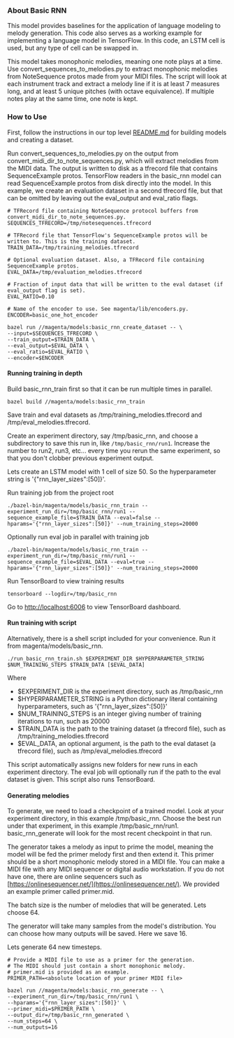 ### About Basic RNN

This model provides baselines for the application of language modeling to melody
generation. This code also serves as a working example for implementing a
language model in TensorFlow. In this code, an LSTM cell is used, but any type of cell can be swapped in.

This model takes monophonic melodies, meaning one note plays at a time. Use convert_sequences_to_melodies.py to extract monophonic melodies from NoteSequence protos made from your MIDI files. The script will look at each instrument track and extract a melody line if it is at least 7 measures long, and at least 5 unique pitches (with octave equivalence). If multiple notes play at the same time, one note is kept.

### How to Use

First, follow the instructions in our top level [README.md](https://github.com/tensorflow/magenta/blob/master/README.md) for building models and creating a dataset.

Run convert_sequences_to_melodies.py on the output from convert_midi_dir_to_note_sequences.py, which will extract melodies from the MIDI data. The output is written to disk as a tfrecord file that contains SequenceExample protos. TensorFlow readers in the basic_rnn model can read SequenceExample protos from disk directly into the model. In this example, we create an evaluation dataset in a second tfrecord file, but that can be omitted by leaving out the eval_output and eval_ratio flags.

```
# TFRecord file containing NoteSequence protocol buffers from convert_midi_dir_to_note_sequences.py.
SEQUENCES_TFRECORD=/tmp/notesequences.tfrecord

# TFRecord file that TensorFlow's SequenceExample protos will be written to. This is the training dataset.
TRAIN_DATA=/tmp/training_melodies.tfrecord

# Optional evaluation dataset. Also, a TFRecord file containing SequenceExample protos.
EVAL_DATA=/tmp/evaluation_melodies.tfrecord

# Fraction of input data that will be written to the eval dataset (if eval_output flag is set).
EVAL_RATIO=0.10

# Name of the encoder to use. See magenta/lib/encoders.py.
ENCODER=basic_one_hot_encoder

bazel run //magenta/models:basic_rnn_create_dataset -- \
--input=$SEQUENCES_TFRECORD \
--train_output=$TRAIN_DATA \
--eval_output=$EVAL_DATA \
--eval_ratio=$EVAL_RATIO \
--encoder=$ENCODER
```

#### Running training in depth

Build basic_rnn_train first so that it can be run multiple times in parallel.

```bazel build //magenta/models:basic_rnn_train```

Save train and eval datasets as /tmp/training_melodies.tfrecord and /tmp/eval_melodies.tfrecord.

Create an experiment directory, say /tmp/basic_rnn, and choose a subdirectory to save this run in, like ```/tmp/basic_rnn/run1```. Increase the number to run2, run3, etc... every time you rerun the same experiment, so that you don't clobber previous experiment output.

Lets create an LSTM model with 1 cell of size 50. So the hyperparameter string is '{"rnn_layer_sizes":[50]}'.

Run training job from the project root

```./bazel-bin/magenta/models/basic_rnn_train --experiment_run_dir=/tmp/basic_rnn/run1 --sequence_example_file=$TRAIN_DATA --eval=false --hparams='{"rnn_layer_sizes":[50]}' --num_training_steps=20000```

Optionally run eval job in parallel with training job

```./bazel-bin/magenta/models/basic_rnn_train --experiment_run_dir=/tmp/basic_rnn/run1 --sequence_example_file=$EVAL_DATA --eval=true --hparams='{"rnn_layer_sizes":[50]}' --num_training_steps=20000```

Run TensorBoard to view training results

```tensorboard --logdir=/tmp/basic_rnn```

Go to [http://localhost:6006](http://localhost:6006) to view TensorBoard dashboard.

#### Run training with script

Alternatively, there is a shell script included for your convenience. Run it from magenta/models/basic_rnn.

```./run_basic_rnn_train.sh $EXPERIMENT_DIR $HYPERPARAMETER_STRING $NUM_TRAINING_STEPS $TRAIN_DATA [$EVAL_DATA]```

Where

* $EXPERIMENT_DIR is the experiment directory, such as /tmp/basic_rnn
* $HYPERPARAMETER_STRING is a Python dictionary literal containing hyperparameters, such as '{"rnn_layer_sizes":[50]}'
* $NUM_TRAINING_STEPS is an integer giving number of training iterations to run, such as 20000
* $TRAIN_DATA is the path to the training dataset (a tfrecord file), such as /tmp/training_melodies.tfrecord
* $EVAL_DATA, an optional argument, is the path to the eval dataset (a tfrecord file), such as /tmp/eval_melodies.tfrecord

This script automatically assigns new folders for new runs in each experiment directory. The eval job will optionally run if the path to the eval dataset is given. This script also runs TensorBoard.

#### Generating melodies

To generate, we need to load a checkpoint of a trained model. Look at your experiment directory, in this example /tmp/basic_rnn. Choose the best run under that experiment, in this example /tmp/basic_rnn/run1. basic_rnn_generate will look for the most recent checkpoint in that run.

The generator takes a melody as input to prime the model, meaning the model will be fed the primer melody first and then extend it. This primer should be a short monophonic melody stored in a MIDI file. You can make a MIDI file with any MIDI sequencer or digital audio workstation. If you do not have one, there are online sequencers such as [https://onlinesequencer.net/](https://onlinesequencer.net/). We provided an example primer called primer.mid.

The batch size is the number of melodies that will be generated. Lets choose 64.

The generator will take many samples from the model's distribution. You can choose how many outputs will be saved. Here we save 16.

Lets generate 64 new timesteps.

```
# Provide a MIDI file to use as a primer for the generation.
# The MIDI should just contain a short monophonic melody.
# primer.mid is provided as an example.
PRIMER_PATH=<absolute location of your primer MIDI file>

bazel run //magenta/models:basic_rnn_generate -- \
--experiment_run_dir=/tmp/basic_rnn/run1 \
--hparams='{"rnn_layer_sizes":[50]}' \
--primer_midi=$PRIMER_PATH \
--output_dir=/tmp/basic_rnn_generated \
--num_steps=64 \
--num_outputs=16
```
